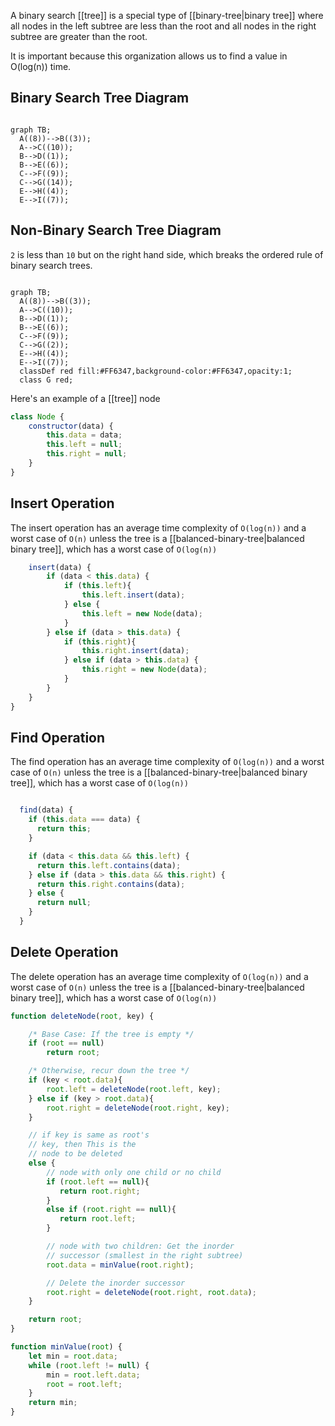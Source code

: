 A binary search [[tree]] is a special type of [[binary-tree|binary tree]] where all nodes in the left subtree are less than the root and all nodes in the right subtree are greater than the root.

It is important because this organization allows us to find a value in O(log(n)) time.

## Binary Search Tree Diagram
```mermaid

graph TB;
  A((8))-->B((3));
  A-->C((10));
  B-->D((1));
  B-->E((6));
  C-->F((9));
  C-->G((14));
  E-->H((4));
  E-->I((7));
```


## Non-Binary Search Tree Diagram
`2` is less than `10` but on the right hand side, which breaks the ordered rule of binary search trees.

```mermaid

graph TB;
  A((8))-->B((3));
  A-->C((10));
  B-->D((1));
  B-->E((6));
  C-->F((9));
  C-->G((2));
  E-->H((4));
  E-->I((7));
  classDef red fill:#FF6347,background-color:#FF6347,opacity:1;
  class G red;

```



Here's an example of a [[tree]] node
```js
class Node {
	constructor(data) {
		this.data = data;
		this.left = null;
		this.right = null;
	}
}
```

##  Insert Operation
The insert operation has an average time complexity of `O(log(n))` and a worst case of `O(n)` unless the tree is a [[balanced-binary-tree|balanced binary tree]], which has a worst case of `O(log(n))`


```js
	insert(data) {
		if (data < this.data) {
			if (this.left){
				this.left.insert(data);
			} else {
				this.left = new Node(data);
			}
		} else if (data > this.data) {
			if (this.right){
				this.right.insert(data);
			} else if (data > this.data) {
				this.right = new Node(data);
			}
		}
	}
}
```


## Find Operation
The find operation has an average time complexity of `O(log(n))` and a worst case of `O(n)` unless the tree is a [[balanced-binary-tree|balanced binary tree]], which has a worst case of `O(log(n))`
```js

  find(data) {
    if (this.data === data) {
      return this;
    }

    if (data < this.data && this.left) {
      return this.left.contains(data);
    } else if (data > this.data && this.right) {
      return this.right.contains(data);
    } else {
      return null;
    }
  }

```
## Delete Operation
The delete operation has an average time complexity of `O(log(n))` and a worst case of `O(n)` unless the tree is a [[balanced-binary-tree|balanced binary tree]], which has a worst case of `O(log(n))`
```js
function deleteNode(root, key) {

    /* Base Case: If the tree is empty */
    if (root == null)
        return root;

    /* Otherwise, recur down the tree */
    if (key < root.data){
        root.left = deleteNode(root.left, key);
	} else if (key > root.data){
	    root.right = deleteNode(root.right, key);
	}

    // if key is same as root's
    // key, then This is the
    // node to be deleted
    else {
        // node with only one child or no child
        if (root.left == null){
		   return root.right;
		}
        else if (root.right == null){
		   return root.left;
		}

        // node with two children: Get the inorder
        // successor (smallest in the right subtree)
        root.data = minValue(root.right);

        // Delete the inorder successor
        root.right = deleteNode(root.right, root.data);
    }

    return root;
}

function minValue(root) {
    let min = root.data;
    while (root.left != null) {
        min = root.left.data;
        root = root.left;
    }
    return min;
}